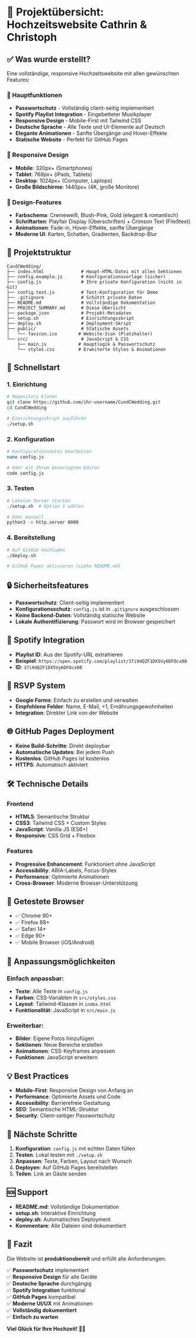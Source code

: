 # 🎉 Projektübersicht: Hochzeitswebsite Cathrin & Christoph

## ✅ Was wurde erstellt?

Eine vollständige, responsive Hochzeitswebsite mit allen gewünschten Features:

### 🌟 Hauptfunktionen
- **Passwortschutz** - Vollständig client-seitig implementiert
- **Spotify Playlist Integration** - Eingebetteter Musikplayer
- **Responsive Design** - Mobile-First mit Tailwind CSS
- **Deutsche Sprache** - Alle Texte und UI-Elemente auf Deutsch
- **Elegante Animationen** - Sanfte Übergänge und Hover-Effekte
- **Statische Website** - Perfekt für GitHub Pages

### 📱 Responsive Design
- **Mobile**: 320px+ (Smartphones)
- **Tablet**: 768px+ (iPads, Tablets)  
- **Desktop**: 1024px+ (Computer, Laptops)
- **Große Bildschirme**: 1440px+ (4K, große Monitore)

### 🎨 Design-Features
- **Farbschema**: Cremeweiß, Blush-Pink, Gold (elegant & romantisch)
- **Schriftarten**: Playfair Display (Überschriften) + Crimson Text (Fließtext)
- **Animationen**: Fade-in, Hover-Effekte, sanfte Übergänge
- **Moderne UI**: Karten, Schatten, Gradienten, Backdrop-Blur

## 📁 Projektstruktur

```
CundCWedding/
├── index.html              # Haupt-HTML-Datei mit allen Sektionen
├── config.example.js       # Konfigurationsvorlage (sicher)
├── config.js               # Ihre private Konfiguration (nicht in Git)
├── config.test.js          # Test-Konfiguration für Demo
├── .gitignore              # Schützt private Daten
├── README.md               # Vollständige Dokumentation
├── PROJECT_SUMMARY.md      # Diese Übersicht
├── package.json            # Projekt-Metadaten
├── setup.sh                # Einrichtungsskript
├── deploy.sh               # Deployment-Skript
├── public/                 # Statische Assets
│   └── favicon.ico        # Website-Icon (Platzhalter)
└── src/                    # JavaScript & CSS
    ├── main.js            # Hauptlogik & Passwortschutz
    └── styles.css         # Erweiterte Styles & Animationen
```

## 🚀 Schnellstart

### 1. Einrichtung
```bash
# Repository klonen
git clone https://github.com/ihr-username/CundCWedding.git
cd CundCWedding

# Einrichtungsskript ausführen
./setup.sh
```

### 2. Konfiguration
```bash
# Konfigurationsdatei bearbeiten
nano config.js

# Oder mit Ihrem bevorzugten Editor
code config.js
```

### 3. Testen
```bash
# Lokalen Server starten
./setup.sh  # Option 1 wählen

# Oder manuell
python3 -m http.server 8000
```

### 4. Bereitstellung
```bash
# Auf GitHub hochladen
./deploy.sh

# GitHub Pages aktivieren (siehe README.md)
```

## 🔒 Sicherheitsfeatures

- **Passwortschutz**: Client-seitig implementiert
- **Konfigurationsschutz**: `config.js` ist in `.gitignore` ausgeschlossen
- **Keine Backend-Daten**: Vollständig statische Website
- **Lokale Authentifizierung**: Passwort wird im Browser gespeichert

## 🎵 Spotify Integration

- **Playlist ID**: Aus der Spotify-URL extrahieren
- **Beispiel**: `https://open.spotify.com/playlist/37i9dQZF1DX5Vy6DFOcx00`
- **ID**: `37i9dQZF1DX5Vy6DFOcx00`

## 📝 RSVP System

- **Google Forms**: Einfach zu erstellen und verwalten
- **Empfohlene Felder**: Name, E-Mail, +1, Ernährungsgewohnheiten
- **Integration**: Direkter Link von der Website

## 🌐 GitHub Pages Deployment

- **Keine Build-Schritte**: Direkt deploybar
- **Automatische Updates**: Bei jedem Push
- **Kostenlos**: GitHub Pages ist kostenlos
- **HTTPS**: Automatisch aktiviert

## 🛠️ Technische Details

### Frontend
- **HTML5**: Semantische Struktur
- **CSS3**: Tailwind CSS + Custom Styles
- **JavaScript**: Vanilla JS (ES6+)
- **Responsive**: CSS Grid + Flexbox

### Features
- **Progressive Enhancement**: Funktioniert ohne JavaScript
- **Accessibility**: ARIA-Labels, Focus-Styles
- **Performance**: Optimierte Animationen
- **Cross-Browser**: Moderne Browser-Unterstützung

## 📱 Getestete Browser

- ✅ Chrome 90+
- ✅ Firefox 88+
- ✅ Safari 14+
- ✅ Edge 90+
- ✅ Mobile Browser (iOS/Android)

## 🔧 Anpassungsmöglichkeiten

### Einfach anpassbar:
- **Texte**: Alle Texte in `config.js`
- **Farben**: CSS-Variablen in `src/styles.css`
- **Layout**: Tailwind-Klassen in `index.html`
- **Funktionalität**: JavaScript in `src/main.js`

### Erweiterbar:
- **Bilder**: Eigene Fotos hinzufügen
- **Sektionen**: Neue Bereiche erstellen
- **Animationen**: CSS-Keyframes anpassen
- **Funktionen**: JavaScript erweitern

## 💡 Best Practices

- **Mobile-First**: Responsive Design von Anfang an
- **Performance**: Optimierte Assets und Code
- **Accessibility**: Barrierefreie Gestaltung
- **SEO**: Semantische HTML-Struktur
- **Security**: Client-seitiger Passwortschutz

## 🎯 Nächste Schritte

1. **Konfiguration**: `config.js` mit echten Daten füllen
2. **Testen**: Lokal testen mit `./setup.sh`
3. **Anpassen**: Texte, Farben, Layout nach Wunsch
4. **Deployen**: Auf GitHub Pages bereitstellen
5. **Teilen**: Link an Gäste senden

## 🆘 Support

- **README.md**: Vollständige Dokumentation
- **setup.sh**: Interaktive Einrichtung
- **deploy.sh**: Automatisches Deployment
- **Kommentare**: Alle Dateien sind dokumentiert

## 🎊 Fazit

Die Website ist **produktionsbereit** und erfüllt alle Anforderungen:

✅ **Passwortschutz** implementiert  
✅ **Responsive Design** für alle Geräte  
✅ **Deutsche Sprache** durchgängig  
✅ **Spotify Integration** funktional  
✅ **GitHub Pages** kompatibel  
✅ **Moderne UI/UX** mit Animationen  
✅ **Vollständig dokumentiert**  
✅ **Einfach zu warten**  

**Viel Glück für Ihre Hochzeit! 🥂💕** 